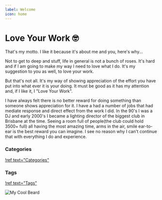 ```yaml
---
label: Welcome
icon: home
---
```

# Love Your Work :nerd_face:

That's my motto. I like it because it's about me and you, here's why...

Not to get to deep and stuff, life in general is not a bunch of roses. It's hard and if I am going to make my way I need to love what I do.
It's my suggestion to you as well, to love your work. 

But that's not all. It's my way of showing appreciation of the effort you have put into what ever it is your doing. It must be good as it has my 
attention and, if I like it, I "Love Your Work".

I have always felt there is no better reward for doing something than someone shows appreciation for it. I have a had a number of jobs that had 
mediate response and direct effect from the work I did. In the 90's I was a DJ and early 2000's I became a lighting director of the biggest club in 
Brisbane at the time. Seeing a room full of people(the club could hold 3500+ full) all having the most amazing time, arms in the air, smile ear-to-ear
is the best reward you can imagine. I see no reason why I can't continue that with everything I do and experience.


### Categories
[!ref text="Categories"](/categories)

### Tags
[!ref text="Tags"](/tags)

![My Cool Beard](/static/cool-beard.jpg)
